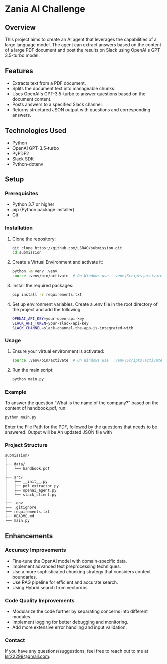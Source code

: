 # Zania AI Challenge

## Overview
This project aims to create an AI agent that leverages the capabilities of a large language model. The agent can extract answers based on the content of a large PDF document and post the results on Slack using OpenAI's GPT-3.5-turbo model.

## Features
- Extracts text from a PDF document.
- Splits the document text into manageable chunks.
- Uses OpenAI's GPT-3.5-turbo to answer questions based on the document content.
- Posts answers to a specified Slack channel.
- Returns structured JSON output with questions and corresponding answers.

## Technologies Used
- Python
- OpenAI GPT-3.5-turbo
- PyPDF2
- Slack SDK
- Python-dotenv

## Setup

### Prerequisites
- Python 3.7 or higher
- pip (Python package installer)
- Git

### Installation

1. Clone the repository:
   ```sh
   git clone https://github.com/LSRAO/submission.git
   cd submission
   ```
2. Create a Virtual Environment and activate it:
   ```sh
   python -m venv .venv
   source .venv/bin/activate  # On Windows use `.venv\Scripts\activate`
   ```
3. Install the required packages:
   ```sh
   pip install -r requirements.txt
   ```
4. Set up environment variables.
   Create a .env file in the root directory of the project and add the following:
   ```sh
   OPENAI_API_KEY=your-open-api-key
   SLACK_API_TOKEN=your-slack-api-key
   SLACK_CHANNEL=slack-channel-the-app-is-integrated-with
   ```
   
### Usage

1. Ensure your virtual environment is activated:
   ```sh
   source .venv/bin/activate  # On Windows use `.venv\Scripts\activate`
   ```
2. Run the main script:
   ```sh
   python main.py
   ```

### Example

To answer the question "What is the name of the company?" based on the content of handbook.pdf, run:

```sh
python main.py
```

Enter the File Path for the PDF, followed by the questions that needs to be answered.
Output will be An updated JSON file with 

### Project Structure
```plaintext
submission/
│
├── data/
│   └── handbook.pdf
│
├── src/
│   ├── __init__.py
│   ├── pdf_extractor.py
│   ├── openai_agent.py
│   └── slack_client.py
│
├── .env
├── .gitignore
├── requirements.txt
├── README.md
└── main.py
```

## Enhancements

### Accuracy Improvements

* Fine-tune the OpenAI model with domain-specific data.
* Implement advanced text preprocessing techniques.
* Use a more sophisticated chunking strategy that considers context boundaries.
* Use RAG pipeline for efficient and accurate search.
* Using Hybrid search from vectordbs.
  
### Code Quality Improvements

* Modularize the code further by separating concerns into different modules.
* Implement logging for better debugging and monitoring.
* Add more extensive error handling and input validation.

### Contact

If you have any questions/suggestions, feel free to reach out to me at lsr22299@gmail.com.

